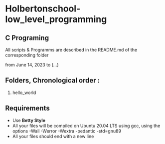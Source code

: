 <h1>Holbertonschool-low_level_programming</h1>
<h2>C Programing</h2>
</p>All scripts & Programms are described in the README.md of the corresponding folder</p>
<p>from June 14, 2023 to (...)</p>
<h2>Folders, Chronological order :</h2>
<ol>
<li>hello_world</li>
</ol>
<h2>Requirements</h2>
<ul>
<li>Use <strong>Betty Style</strong></li>
<li>All your files will be compiled on Ubuntu 20.04 LTS using gcc, using the options -Wall -Werror -Wextra -pedantic -std=gnu89</li>
<li>All your files should end with a new line</li>
</ul>
